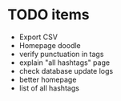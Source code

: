 # TODO items
 - Export CSV
 - Homepage doodle
 - verify punctuation in tags
 - explain "all hashtags" page
 - check database update logs
 - better homepage
 - list of all hashtags

